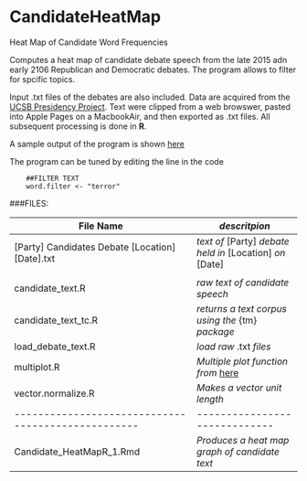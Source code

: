 # CandidateHeatMap
Heat Map of Candidate Word Frequencies

Computes a heat map of candidate debate speech from the late 2015 adn early 2106 Republican and Democratic debates. 
The program allows to filter for spcific topics. 

Input .txt files of the debates are also included. Data are acquired from the [UCSB Presidency Project](http://www.presidency.ucsb.edu/). Text were clipped from a web browswer, pasted into Apple Pages on a MacbookAir, and then exported as .txt files. All subsequent processing is done in __R__.

A sample output of the program is shown [here](http://rpubs.com/ww44ss/debateheatmap)

The program can be tuned by editing the line in the code
```{r, echo=TRUE, warning=FALSE}
    ##FILTER TEXT
    word.filter <- "terror"
```


###FILES: 

File Name                                         | _descritpion_
--------------------------------------------------|--------------------------
[Party] Candidates Debate [Location] [Date].txt   |_text of_ [Party] _debate held in_ [Location] _on_ [Date]  
                                                  |                                  |
candidate_text.R                                  |_raw text of candidate speech_     
candidate_text_tc.R                               |_returns a text corpus using the_ {tm} _package_   
load_debate_text.R                                |_load raw_ .txt _files_  
multiplot.R                                       |_Multiple plot function from_ [here](http://www.cookbook-r.com/Graphs/Multiple_graphs_on_one_page_(ggplot2)/)   
vector.normalize.R                                |_Makes a vector unit length_   
--------------------------------------------------|-----------------------------
Candidate_HeatMapR_1.Rmd                          |_Produces a heat map graph of candidate text_    



